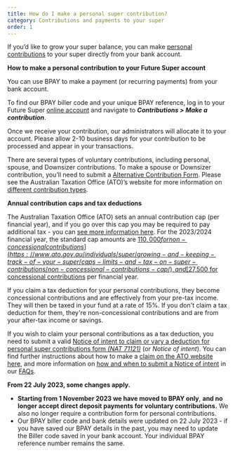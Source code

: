 ```yaml
---
title: How do I make a personal super contribution?
category: Contributions and payments to your super
order: 1
---
```

If you’d like to grow your super balance, you can make [personal contributions](https://www.ato.gov.au/individuals/super/growing-and-keeping-track-of-your-super/how-to-save-more-in-your-super/personal-super-contributions/) to your super directly from your bank account.


**How to make a personal contribution to your Future Super account**

You can use BPAY to make a payment (or recurring payments) from your bank account.

To find our BPAY biller code and your unique BPAY reference, log in to your Future Super [online account](https://my.futuresuper.com.au) and navigate to ***Contributions > Make a contribution***.

Once we receive your contribution, our administrators will allocate it to your account. Please allow 2-10 business days for your contribution to be processed and appear in your transactions. 

There are several types of voluntary contributions, including personal, spouse, and Downsizer contributions. To make a spouse or Downsizer contribution, you’ll need to submit a [Alternative Contribution Form](https://www.futuresuper.com.au/alternativecontributionform). Please see the Australian Taxation Office (ATO)’s website for more information on [different contribution types](https://www.ato.gov.au/individuals/super/growing-and-keeping-track-of-your-super/how-to-save-more-in-your-super/).

**Annual contribution caps and tax deductions** 

The Australian Taxation Office (ATO) sets an annual contribution cap (per financial year), and if you go over this cap you may be required to pay additional tax - you can [see more information here](https://www.ato.gov.au/Individuals/Super/Growing-and-keeping-track-of-your-super/Caps-limits-and-tax-on-super-contributions/). For the 2023/2024 financial year, the standard cap amounts are [$110,000 for non-concessional contributions](https://www.ato.gov.au/individuals/super/growing-and-keeping-track-of-your-super/caps-limits-and-tax-on-super-contributions/non-concessional-contributions-cap/), and [$27,500 for concessional contributions](https://www.ato.gov.au/individuals/super/growing-and-keeping-track-of-your-super/caps-limits-and-tax-on-super-contributions/concessional-contributions-cap/) per financial year. 

If you claim a tax deduction for your personal contributions, they become concessional contributions and are effectively from your pre-tax income. They will then be taxed in your fund at a rate of 15%. If you don't claim a tax deduction for them, they're non-concessional contributions and are from your after-tax income or savings. 

If you wish to claim your personal contributions as a tax deduction, you need to submit a valid [Notice of intent to claim or vary a deduction for personal super contributions form *(NAT 71121)*](https://www.ato.gov.au/Forms/Notice-of-intent-to-claim-or-vary-a-deduction-for-personal-super-contributions/) (or *Notice of intent*). You can find further instructions about how to make a [claim on the ATO website here](https://www.ato.gov.au/Individuals/Super/Growing-and-keeping-track-of-your-super/How-to-save-more-in-your-super/Personal-super-contributions/), and more information on [how and when to submit a Notice of intent](https://www.futuresuper.com.au/faqs/when-should-i-submit-a-notice-of-intent-for-a-personal-contribution/) in our [FAQs](https://www.futuresuper.com.au/support-and-faqs/). 

**From 22 July 2023, some changes apply.**

* **Starting from 1 November 2023 we have moved to BPAY only**, **and no longer accept direct deposit payments for voluntary contributions.** We also no longer require a contribution form for personal contributions.
* Our BPAY biller code and bank details were updated on 22 July 2023 - if you have saved our BPAY details in the past, you may need to update the Biller code saved in your bank account. Your individual BPAY reference number remains the same.


